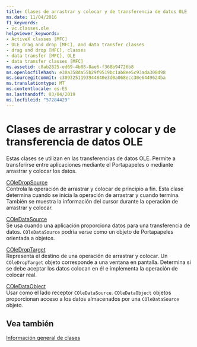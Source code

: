 ```yaml
---
title: Clases de arrastrar y colocar y de transferencia de datos OLE
ms.date: 11/04/2016
f1_keywords:
- vc.classes.ole
helpviewer_keywords:
- ActiveX classes [MFC]
- OLE drag and drop [MFC], and data transfer classes
- drag and drop [MFC], classes
- data transfer [MFC], OLE
- data transfer classes [MFC]
ms.assetid: c8ab2825-ed69-4b88-8ae6-f368b94726b8
ms.openlocfilehash: e30a358da55b29f9519bc1ab8ee5c93ada308d98
ms.sourcegitcommit: c3093251193944840e3d0a068ecc30e6449624ba
ms.translationtype: MT
ms.contentlocale: es-ES
ms.lasthandoff: 03/04/2019
ms.locfileid: "57284429"
---
```

# <a name="ole-drag-and-drop-and-data-transfer-classes"></a>Clases de arrastrar y colocar y de transferencia de datos OLE

Estas clases se utilizan en las transferencias de datos OLE. Permite a transferirse entre aplicaciones mediante el Portapapeles o mediante arrastrar y colocar los datos.

[COleDropSource](../mfc/reference/coledropsource-class.md)<br/>
Controla la operación de arrastrar y colocar de principio a fin. Esta clase determina cuando se inicia la operación de arrastrar y cuando termina. También se muestra la información del cursor durante la operación de arrastrar y colocar.

[COleDataSource](../mfc/reference/coledatasource-class.md)<br/>
Se usa cuando una aplicación proporciona datos para una transferencia de datos. `COleDataSource` podría verse como un objeto de Portapapeles orientada a objetos.

[COleDropTarget](../mfc/reference/coledroptarget-class.md)<br/>
Representa el destino de una operación de arrastrar y colocar. Un `COleDropTarget` objeto corresponde a una ventana en pantalla. Determina si se debe aceptar los datos colocan en él e implementa la operación de colocar real.

[COleDataObject](../mfc/reference/coledataobject-class.md)<br/>
Usar como el lado receptor `COleDataSource`. `COleDataObject` objetos proporcionan acceso a los datos almacenados por una `COleDataSource` objeto.

## <a name="see-also"></a>Vea también

[Información general de clases](../mfc/class-library-overview.md)

